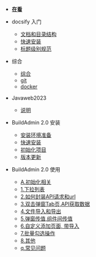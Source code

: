 <!-- docs/_sidebar.md -->

* [ **在看** ](/)

* docsify 入门
    * [文档和目录结构](guide/dir.md)
    * [快速安装](guide/install.md)
    * [标题级别规范](guide/title.md)

* 综合 
    * [综合](other/other.md)
    * [git](other/git.md)
    * [docker](other/docker.md)
* Javaweb2023
    * [说明](/Javaweb2023/README.md)

* BuildAdmin 2.0 安装
    * [安装环境准备](/buildadmin/prepare.md)
    * [快速安装](/buildadmin/install.md)
    * [初始化项目](/buildadmin/init.md)
    * [版本更新](/buildadmin/update.md)

* BuildAdmin 2.0 使用
    * [A.初始化相关](/bd2-use/initbd.md)
    * [1.下拉列表](/bd2-use/select.md)
    * [2.如何封装API请求和url](/bd2-use/api.md)
    * [3.双击弹窗Tab页,API获取数据](/bd2-use/scence/tab.md)
    * [4.文件导入和导出](/bd2-use/scence/file.md)
    * [5.弹窗传值,组件间传值](/bd2-use/scence/value.md)
    * [6.自定义添加页面, 带导入](/bd2-use/scence/add.md)
    * [7.批量勾选操作](/bd2-use/scence/batch_opt.md)
    * [8.其他](/bd2-use/other/other.md)
    * [q.常见问题](/bd2-use/question.md)

